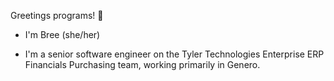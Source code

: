 Greetings programs! 👾

  - I'm Bree (she/her)

  - I'm a senior software engineer on the Tyler Technologies Enterprise ERP Financials Purchasing team, working primarily in Genero.


